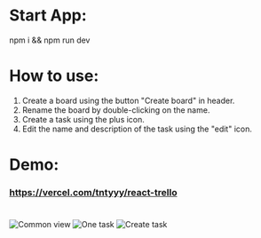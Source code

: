 # Start App:

npm i && npm run dev

# How to use:

1. Create a board using the button "Create board" in header.
2. Rename the board by double-clicking on the name.
3. Create a task using the plus icon.
4. Edit the name and description of the task using the "edit" icon.

# Demo:

### https://vercel.com/tntyyy/react-trello

#

![Common view](https://i.ibb.co/B3SYgCw/image-2022-10-14-18-07-02.jpg)
![One task](https://i.ibb.co/64hf3bF/image-2022-10-14-18-16-32.jpg)
![Create task](https://i.ibb.co/V3TSSyS/image-2022-10-14-18-16-25.jpg)
